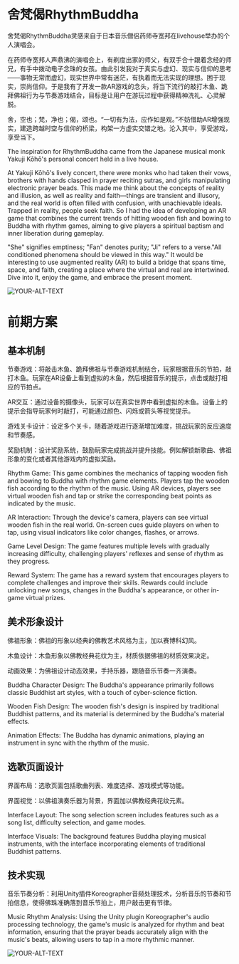 # 舍梵偈RhythmBuddha

舍梵偈RhythmBuddha灵感来自于日本音乐僧侣药师寺宽邦在livehouse举办的个人演唱会。

在药师寺宽邦人声鼎沸的演唱会上，有剃度出家的师父，有双手合十跟着念经的师兄，有手中拨动电子念珠的女孩。由此引发我对于真实与虚幻、现实与信仰的思考——事物无常而虚幻，现实世界中常有迷茫，有执着而无法实现的理想。困于现实，崇尚信仰。于是我有了开发一款AR游戏的念头，将当下流行的敲打木鱼、跪拜佛祖行为与节奏游戏结合，目标是让用户在游玩过程中获得精神洗礼、心灵解脱。

舍，空也；梵，净也；偈，颂也。“一切有为法，应作如是观。”不妨借助AR增强现实，建造跨越时空与信仰的桥梁，构架一方虚实交错之地。沦入其中，享受游戏，享受当下。

The inspiration for RhythmBuddha came from the Japanese musical monk Yakuji Kōhō's personal concert held in a live house.

At Yakuji Kōhō's lively concert, there were monks who had taken their vows, brothers with hands clasped in prayer reciting sutras, and girls manipulating electronic prayer beads. This made me think about the concepts of reality and illusion, as well as reality and faith—things are transient and illusory, and the real world is often filled with confusion, with unachievable ideals. Trapped in reality, people seek faith. So I had the idea of developing an AR game that combines the current trends of hitting wooden fish and bowing to Buddha with rhythm games, aiming to give players a spiritual baptism and inner liberation during gameplay.

"She" signifies emptiness; "Fan" denotes purity; "Ji" refers to a verse."All conditioned phenomena should be viewed in this way." It would be interesting to use augmented reality (AR) to build a bridge that spans time, space, and faith, creating a place where the virtual and real are intertwined. Dive into it, enjoy the game, and embrace the present moment.


<picture>
 <source media="(prefers-color-scheme: dark)" srcset="https://github.com/SYY610/RhythmBuddha-/blob/main/picture/zhushijue.jpg">
 <source media="(prefers-color-scheme: light)" srcset="https://github.com/SYY610/RhythmBuddha-/blob/main/picture/zhushijue.jpg">
 <img alt="YOUR-ALT-TEXT" src="https://github.com/SYY610/RhythmBuddha-/blob/main/picture/zhushijue.jpg">
</picture>


# 前期方案
## 基本机制
节奏游戏：将敲击木鱼、跪拜佛祖与节奏游戏机制结合，玩家根据音乐的节拍，敲打木鱼。玩家在AR设备上看到虚拟的木鱼，然后根据音乐的提示，点击或敲打相应的节拍点。

AR交互：通过设备的摄像头，玩家可以在真实世界中看到虚拟的木鱼。设备上的提示会指导玩家何时敲打，可能通过颜色、闪烁或箭头等视觉提示。

游戏关卡设计：设定多个关卡，随着游戏进行逐渐增加难度，挑战玩家的反应速度和节奏感。

奖励机制：设计奖励系统，鼓励玩家完成挑战并提升技能。例如解锁新歌曲、佛祖形象的变化或者其他游戏内的虚拟奖励。

Rhythm Game: This game combines the mechanics of tapping wooden fish and bowing to Buddha with rhythm game elements. Players tap the wooden fish according to the rhythm of the music. Using AR devices, players see virtual wooden fish and tap or strike the corresponding beat points as indicated by the music.

AR Interaction: Through the device's camera, players can see virtual wooden fish in the real world. On-screen cues guide players on when to tap, using visual indicators like color changes, flashes, or arrows.

Game Level Design: The game features multiple levels with gradually increasing difficulty, challenging players' reflexes and sense of rhythm as they progress.

Reward System: The game has a reward system that encourages players to complete challenges and improve their skills. Rewards could include unlocking new songs, changes in the Buddha's appearance, or other in-game virtual prizes.

## 美术形象设计
佛祖形象：佛祖的形象以经典的佛教艺术风格为主，加以赛博科幻风。

木鱼设计：木鱼形象以佛教经典花纹为主，材质依据佛祖的材质效果决定。

动画效果：为佛祖设计动态效果，手持乐器，跟随音乐节奏一齐演奏。

Buddha Character Design: The Buddha's appearance primarily follows classic Buddhist art styles, with a touch of cyber-science fiction.

Wooden Fish Design: The wooden fish's design is inspired by traditional Buddhist patterns, and its material is determined by the Buddha's material effects.

Animation Effects: The Buddha has dynamic animations, playing an instrument in sync with the rhythm of the music.

## 选歌页面设计
界面布局：选歌页面包括歌曲列表、难度选择、游戏模式等功能。

界面视觉：以佛祖演奏乐器为背景，界面加以佛教经典花纹元素。

Interface Layout: The song selection screen includes features such as a song list, difficulty selection, and game modes.

Interface Visuals: The background features Buddha playing musical instruments, with the interface incorporating elements of traditional Buddhist patterns.

## 技术实现
音乐节奏分析：利用Unity插件Koreographer音频处理技术，分析音乐的节奏和节拍信息，使得佛珠准确落到音乐节拍上，用户敲击更有节律。

Music Rhythm Analysis: Using the Unity plugin Koreographer's audio processing technology, the game's music is analyzed for rhythm and beat information, ensuring that the prayer beads accurately align with the music's beats, allowing users to tap in a more rhythmic manner.


<picture>
 <source media="(prefers-color-scheme: dark)" srcset="https://github.com/SYY610/RhythmBuddha-/blob/main/picture/zhushijue.jpg">
 <source media="(prefers-color-scheme: light)" srcset="https://github.com/SYY610/RhythmBuddha-/blob/main/picture/zhushijue.jpg">
 <img alt="YOUR-ALT-TEXT" src="https://github.com/SYY610/RhythmBuddha-/blob/main/picture/zhushijue.jpg">
</picture>


























